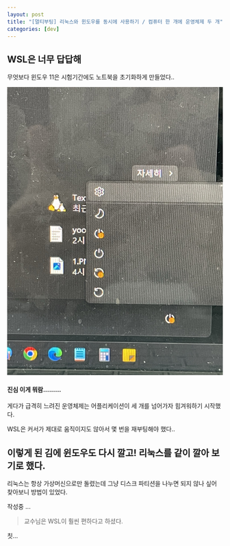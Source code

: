 ```yaml
---
layout: post
title: "[멀티부팅] 리눅스와 윈도우를 동시에 사용하기 / 컴퓨터 한 개에 운영체제 두 개"
categories: [dev]
---
```


## WSL은 너무 답답해

무엇보다 윈도우 11은 시험기간에도 노트북을 초기화하게 만들었다..

<img src="../attachment/230418/windows11error.jpeg">

#### 진심 이게 뭐람.........

게다가 급격히 느려진 운영체제는 어플리케이션이 세 개를 넘어가자 힘겨워하기 시작했다.

WSL은 커서가 제대로 움직이지도 않아서 몇 번을 재부팅해야 했다..

## 이렇게 된 김에 윈도우도 다시 깔고! 리눅스를 같이 깔아 보기로 했다.

리눅스는 항상 가상머신으로만 돌렸는데 그냥 디스크 파티션을 나누면 되지 않나 싶어 찾아보니 방법이 있었다.

작성중 ...

> 교수님은 WSL이 훨씬 편하다고 하셨다.

칫...
